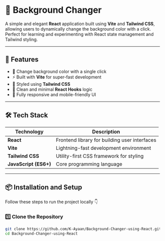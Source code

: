 # 🎨 Background Changer

A simple and elegant **React** application built using **Vite** and **Tailwind CSS**, allowing users to dynamically change the background color with a click. Perfect for learning and experimenting with React state management and Tailwind styling.

---

## 🚀 Features

- 🌈 Change background color with a single click  
- ⚡ Built with **Vite** for super-fast development  
- 🎨 Styled using **Tailwind CSS**  
- 🧠 Clean and minimal **React Hooks** logic  
- 📱 Fully responsive and mobile-friendly UI  

---

## 🛠️ Tech Stack

| Technology | Description |
|-------------|-------------|
| **React** | Frontend library for building user interfaces |
| **Vite** | Lightning-fast development environment |
| **Tailwind CSS** | Utility-first CSS framework for styling |
| **JavaScript (ES6+)** | Core programming language |

---

## 📦 Installation and Setup

Follow these steps to run the project locally 👇

### 1️⃣ Clone the Repository
```bash
git clone https://github.com/K-Ayaan/Background-Changer-using-React.git
cd Background-Changer-using-React
